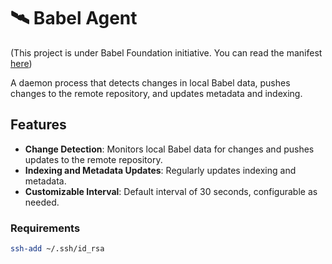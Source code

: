 # 🛰️ Babel Agent

(This project is under Babel Foundation initiative. You can read the manifest [here](https://github.com/margostino/babel-foundation))

A daemon process that detects changes in local Babel data, pushes changes to the remote repository, and updates metadata and indexing.

## Features

- **Change Detection**: Monitors local Babel data for changes and pushes updates to the remote repository.
- **Indexing and Metadata Updates**: Regularly updates indexing and metadata.
- **Customizable Interval**: Default interval of 30 seconds, configurable as needed.

### Requirements

```bash
ssh-add ~/.ssh/id_rsa
```
